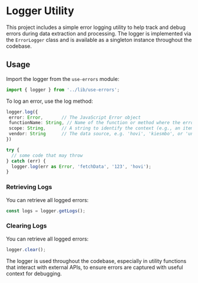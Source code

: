 # Logger Utility

This project includes a simple error logging utility to help track and debug errors during data extraction and processing. The logger is implemented via the `ErrorLogger` class and is available as a singleton instance throughout the codebase.

## Usage

Import the logger from the `use-errors` module:

```typescript
import { logger } from '../lib/use-errors';
```

To log an error, use the log method:

```typescript
logger.log({
 error: Error,       // The JavaScript Error object
 functionName: String, // Name of the function or method where the error occurred
 scope: String,      // A string to identify the context (e.g., an item ID or operation)
 vendor: String      // The data source, e.g. 'hovi', 'kiesmbo', or 'unknown'
})
```

```typescript
try {
  // some code that may throw
} catch (err) {
  logger.log(err as Error, 'fetchData', '123', 'hovi');
}
```

### Retrieving Logs
You can retrieve all logged errors:

```typescript
const logs = logger.getLogs();
```

### Clearing Logs
You can retrieve all logged errors:
```typescript
logger.clear();
```


The logger is used throughout the codebase, especially in utility functions that interact with external APIs, to ensure errors are captured with useful context for debugging.

